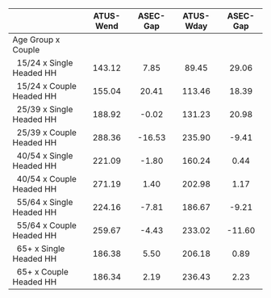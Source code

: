 
|                      |    ATUS-Wend |     ASEC-Gap |    ATUS-Wday |     ASEC-Gap |
| -------------------- | :----------: | :----------: | :----------: | :----------: |
| Age Group x Couple   |              |              |              |              |
| &nbsp;&nbsp;15/24 x Single Headed HH |       143.12 |         7.85 |        89.45 |        29.06 |
| &nbsp;&nbsp;15/24 x Couple Headed HH |       155.04 |        20.41 |       113.46 |        18.39 |
| &nbsp;&nbsp;25/39 x Single Headed HH |       188.92 |        -0.02 |       131.23 |        20.98 |
| &nbsp;&nbsp;25/39 x Couple Headed HH |       288.36 |       -16.53 |       235.90 |        -9.41 |
| &nbsp;&nbsp;40/54 x Single Headed HH |       221.09 |        -1.80 |       160.24 |         0.44 |
| &nbsp;&nbsp;40/54 x Couple Headed HH |       271.19 |         1.40 |       202.98 |         1.17 |
| &nbsp;&nbsp;55/64 x Single Headed HH |       224.16 |        -7.81 |       186.67 |        -9.21 |
| &nbsp;&nbsp;55/64 x Couple Headed HH |       259.67 |        -4.43 |       233.02 |       -11.60 |
| &nbsp;&nbsp;65+ x Single Headed HH |       186.38 |         5.50 |       206.18 |         0.89 |
| &nbsp;&nbsp;65+ x Couple Headed HH |       186.34 |         2.19 |       236.43 |         2.23 |

